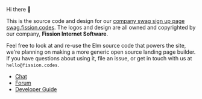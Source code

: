 Hi there 👋

This is the source code and design for our [company swag sign up page swag.fission.codes](https://swag.fission.codes). The logos and design are all owned and copyrighted by our company, **Fission Internet Software**.

Feel free to look at and re-use the Elm source code that powers the site, we're planning on making a more generic open source landing page builder. If you have questions about using it, file an issue, or get in touch with us at `hello@fission.codes`.

* [Chat](https://fission.codes/discord)
* [Forum](https://talk.fission.codes)
* [Developer Guide](https://guide.fission.codes)
